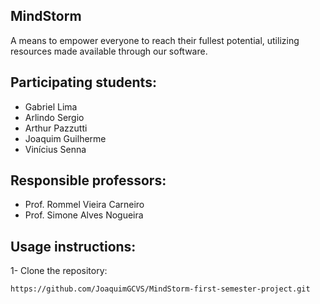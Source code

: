 ## MindStorm

A means to empower everyone to reach their fullest potential, utilizing resources made available through our software.

## Participating students:

* Gabriel Lima
* Arlindo Sergio
* Arthur Pazzutti
* Joaquim Guilherme
* Vinícius Senna

## Responsible professors:

* Prof. Rommel Vieira Carneiro
* Prof. Simone Alves Nogueira

## Usage instructions:

1- Clone the repository: 
```sh
https://github.com/JoaquimGCVS/MindStorm-first-semester-project.git
